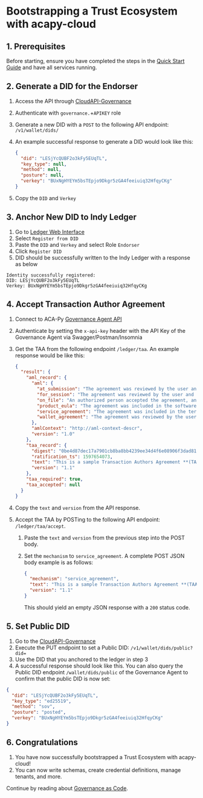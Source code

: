 # Bootstrapping a Trust Ecosystem with acapy-cloud

## 1. Prerequisites

Before starting, ensure you have completed the steps in the
[Quick Start Guide](./Quick%20Start%20Guide.md) and have all services running.

## 2. Generate a DID for the Endorser

1. Access the API through [CloudAPI-Governance](http://cloudapi.127.0.0.1.nip.io/governance/docs)
2. Authenticate with `governance.`+`APIKEY` role
3. Generate a new DID with a `POST` to the following API endpoint: `/v1/wallet/dids/`
4. An example successful response to generate a DID would look like this:

   ```json
   {
     "did": "LESjYcQUBF2o3kFy5EUqTL",
     "key_type": null,
     "method": null,
     "posture": null,
     "verkey": "BUxNgHYEYm5bsTEpjo9Dkgr5zGA4feeiuiq32HfqyCKg"
   }
   ```

5. Copy the `DID` and `Verkey`

## 3. Anchor New DID to Indy Ledger

1. Go to [Ledger Web Interface](http://localhost:9000/)
2. Select `Register from DID`
3. Paste the `DID` and `Verkey` and select Role `Endorser`
4. Click `Register DID`
5. DID should be successfully written to the Indy Ledger with a response as below

```text
Identity successfully registered:
DID: LESjYcQUBF2o3kFy5EUqTL
Verkey: BUxNgHYEYm5bsTEpjo9Dkgr5zGA4feeiuiq32HfqyCKg
```

## 4. Accept Transaction Author Agreement

1. Connect to ACA-Py [Governance Agent API](http://governance-agent.cloudapi.127.0.0.1.nip.io/api/doc)
2. Authenticate by setting the `x-api-key` header with the API Key of the Governance Agent via Swagger/Postman/Insomnia
3. Get the TAA from the following endpoint `/ledger/taa`. An example response would be like this:

   ```json
   {
     "result": {
       "aml_record": {
         "aml": {
           "at_submission": "The agreement was reviewed by the user and accepted at the time of submission of this transaction.",
           "for_session": "The agreement was reviewed by the user and accepted at some point in the user’s session prior to submission.",
           "on_file": "An authorized person accepted the agreement, and such acceptance is on file with the user’s organization.",
           "product_eula": "The agreement was included in the software product’s terms and conditions as part of a license to the end user.",
           "service_agreement": "The agreement was included in the terms and conditions the user accepted as part of contracting a service.",
           "wallet_agreement": "The agreement was reviewed by the user and this affirmation was persisted in the user’s wallet for use during submission."
         },
         "amlContext": "http://aml-context-descr",
         "version": "1.0"
       },
       "taa_record": {
         "digest": "0be4d87dec17a7901cb8ba8bb4239ee34d4f6e08906f3dad81d1d052dccc078f",
         "ratification_ts": 1597654073,
         "text": "This is a sample Transaction Authors Agreement **(TAA)**, for the VON test Network.\n\nOn public ledger systems this will typically contain legal constraints that must be accepted before any write operations will be permitted.",
         "version": "1.1"
       },
       "taa_required": true,
       "taa_accepted": null
     }
   }
   ```

4. Copy the `text` and `version` from the API response.
5. Accept the TAA by POSTing to the following API endpoint: `/ledger/taa/accept`.

   1. Paste the `text` and `version` from the previous step into the POST body.
   2. Set the `mechanism` to `service_agreement`. A complete POST JSON body example is as follows:

      ```json
      {
        "mechanism": "service_agreement",
        "text": "This is a sample Transaction Authors Agreement **(TAA)**, for the VON test Network.\n\nOn public ledger systems this will typically contain legal constraints that must be accepted before any write operations will be permitted.",
        "version": "1.1"
      }
      ```

      This should yield an empty JSON response with a `200` status code.

## 5. Set Public DID

1. Go to the [CloudAPI-Governance](http://cloudapi.127.0.0.1.nip.io/governance/docs)
2. Execute the PUT endpoint to set a Public DID: `/v1/wallet/dids/public?did=`
3. Use the DID that you anchored to the ledger in step 3
4. A successful response should look like this. You can also query the Public DID endpoint `/wallet/dids/public` of the
   Governance Agent to confirm that the public DID is now set:

```json
{
  "did": "LESjYcQUBF2o3kFy5EUqTL",
  "key_type": "ed25519",
  "method": "sov",
  "posture": "posted",
  "verkey": "BUxNgHYEYm5bsTEpjo9Dkgr5zGA4feeiuiq32HfqyCKg"
}
```

## 6. Congratulations

1. You have now successfully bootstrapped a Trust Ecosystem with acapy-cloud!
2. You can now write schemas, create credential definitions, manage tenants, and more.

Continue by reading about [Governance as Code](./Governance%20as%20Code.md).
